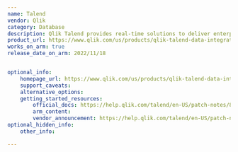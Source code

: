 ```yaml
---
name: Talend
vendor: Qlik
category: Database
description: Qlik Talend provides real-time solutions to deliver enterprise data to virtually any destination, on-premises or in the cloud. It maintains, and protects data accuracy at every stage of the data lifecycle, and automates the design, creation, and continuous updation of data warehouses and AI-ready data lakes on any cloud platform.
product_url: https://www.qlik.com/us/products/qlik-talend-data-integration-and-quality
works_on_arm: true
release_date_on_arm: 2022/11/18


optional_info:
    homepage_url: https://www.qlik.com/us/products/qlik-talend-data-integration-and-quality
    support_caveats:
    alternative_options:
    getting_started_resources:
        official_docs: https://help.qlik.com/talend/en-US/patch-notes/8.0/r2022-11#anchor-3
        arm_content:
        vendor_announcement: https://help.qlik.com/talend/en-US/patch-notes/8.0/r2022-11
optional_hidden_info:
    other_info: 

---
```

